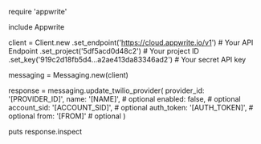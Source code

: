 require 'appwrite'

include Appwrite

client = Client.new
    .set_endpoint('https://cloud.appwrite.io/v1') # Your API Endpoint
    .set_project('5df5acd0d48c2') # Your project ID
    .set_key('919c2d18fb5d4...a2ae413da83346ad2') # Your secret API key

messaging = Messaging.new(client)

response = messaging.update_twilio_provider(
    provider_id: '[PROVIDER_ID]',
    name: '[NAME]', # optional
    enabled: false, # optional
    account_sid: '[ACCOUNT_SID]', # optional
    auth_token: '[AUTH_TOKEN]', # optional
    from: '[FROM]' # optional
)

puts response.inspect
